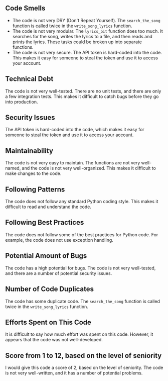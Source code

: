 ## Code Smells

* The code is not very DRY (Don't Repeat Yourself). The `search_the_song` function is called twice in the `write_song_lyrics` function.
* The code is not very modular. The `lyrics_bit` function does too much. It searches for the song, writes the lyrics to a file, and then reads and prints the lyrics. These tasks could be broken up into separate functions.
* The code is not very secure. The API token is hard-coded into the code. This makes it easy for someone to steal the token and use it to access your account.

## Technical Debt

The code is not very well-tested. There are no unit tests, and there are only a few integration tests. This makes it difficult to catch bugs before they go into production.

## Security Issues

The API token is hard-coded into the code, which makes it easy for someone to steal the token and use it to access your account.

## Maintainability

The code is not very easy to maintain. The functions are not very well-named, and the code is not very well-organized. This makes it difficult to make changes to the code.

## Following Patterns

The code does not follow any standard Python coding style. This makes it difficult to read and understand the code.

## Following Best Practices

The code does not follow some of the best practices for Python code. For example, the code does not use exception handling.

## Potential Amount of Bugs

The code has a high potential for bugs. The code is not very well-tested, and there are a number of potential security issues.

## Number of Code Duplicates

The code has some duplicate code. The `search_the_song` function is called twice in the `write_song_lyrics` function.

## Efforts Spent on This Code

It is difficult to say how much effort was spent on this code. However, it appears that the code was not well-developed.

## Score from 1 to 12, based on the level of seniority

I would give this code a score of 2, based on the level of seniority. The code is not very well-written, and it has a number of potential problems.